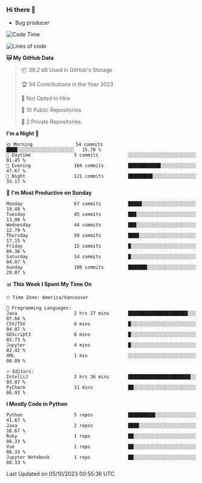 ### Hi there 👋
* Bug producer
<!--START_SECTION:waka-->
![Code Time](http://img.shields.io/badge/Code%20Time-929%20hrs%207%20mins-blue)

![Lines of code](https://img.shields.io/badge/From%20Hello%20World%20I%27ve%20Written-80.2%20thousand%20lines%20of%20code-blue)

**🐱 My GitHub Data** 

> 📦 38.2 kB Used in GitHub's Storage 
 > 
> 🏆 34 Contributions in the Year 2023
 > 
> 🚫 Not Opted to Hire
 > 
> 📜 10 Public Repositories 
 > 
> 🔑 2 Private Repositories 
 > 
**I'm a Night 🦉** 

```text
🌞 Morning                54 commits          ████░░░░░░░░░░░░░░░░░░░░░   15.70 % 
🌆 Daytime                5 commits           ░░░░░░░░░░░░░░░░░░░░░░░░░   01.45 % 
🌃 Evening                164 commits         ████████████░░░░░░░░░░░░░   47.67 % 
🌙 Night                  121 commits         █████████░░░░░░░░░░░░░░░░   35.17 % 
```
📅 **I'm Most Productive on Sunday** 

```text
Monday                   67 commits          █████░░░░░░░░░░░░░░░░░░░░   19.48 % 
Tuesday                  45 commits          ███░░░░░░░░░░░░░░░░░░░░░░   13.08 % 
Wednesday                44 commits          ███░░░░░░░░░░░░░░░░░░░░░░   12.79 % 
Thursday                 59 commits          ████░░░░░░░░░░░░░░░░░░░░░   17.15 % 
Friday                   15 commits          █░░░░░░░░░░░░░░░░░░░░░░░░   04.36 % 
Saturday                 14 commits          █░░░░░░░░░░░░░░░░░░░░░░░░   04.07 % 
Sunday                   100 commits         ███████░░░░░░░░░░░░░░░░░░   29.07 % 
```


📊 **This Week I Spent My Time On** 

```text
🕑︎ Time Zone: America/Vancouver

💬 Programming Languages: 
Java                     2 hrs 27 mins       ██████████████████████░░░   87.66 % 
CSV/TSV                  6 mins              █░░░░░░░░░░░░░░░░░░░░░░░░   04.07 % 
GDScript3                6 mins              █░░░░░░░░░░░░░░░░░░░░░░░░   03.73 % 
Jupyter                  4 mins              █░░░░░░░░░░░░░░░░░░░░░░░░   02.42 % 
XML                      1 min               ░░░░░░░░░░░░░░░░░░░░░░░░░   00.89 % 

🔥 Editors: 
IntelliJ                 2 hrs 36 mins       ███████████████████████░░   93.07 % 
PyCharm                  11 mins             ██░░░░░░░░░░░░░░░░░░░░░░░   06.93 % 
```

**I Mostly Code in Python** 

```text
Python                   5 repos             ██████████░░░░░░░░░░░░░░░   41.67 % 
Java                     2 repos             ████░░░░░░░░░░░░░░░░░░░░░   16.67 % 
Ruby                     1 repo              ██░░░░░░░░░░░░░░░░░░░░░░░   08.33 % 
Vue                      1 repo              ██░░░░░░░░░░░░░░░░░░░░░░░   08.33 % 
Jupyter Notebook         1 repo              ██░░░░░░░░░░░░░░░░░░░░░░░   08.33 % 
```




 Last Updated on 05/10/2023 00:55:36 UTC
<!--END_SECTION:waka-->
